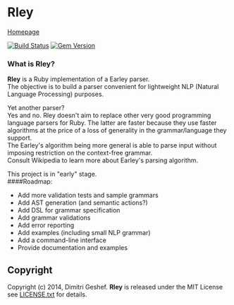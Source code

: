 Rley
===========
[Homepage](https://github.com/famished-tiger/Rley) 


[![Build Status](https://travis-ci.org/famished-tiger/Rley.svg?branch=master)](https://travis-ci.org/famished-tiger/Rley)
[![Gem Version](https://badge.fury.io/rb/rley.svg)](http://badge.fury.io/rb/rley)

### What is Rley? ###
__Rley__ is a Ruby implementation of a Earley parser.  
The objective is to build a parser convenient for lightweight NLP (Natural Language Processing) purposes.  

Yet another parser?  
Yes and no. Rley doesn't aim to replace other very good programming language parsers for Ruby.
The latter are faster because they use faster algorithms at the price of a loss of generality
in the grammar/language they support.  
The Earley's algorithm being more general is able to parse input without imposing restriction on the context-free grammar.  
Consult Wikipedia to learn more about Earley's parsing algorithm.  

This project is in "early" stage.  
####Roadmap:
- Add more validation tests and sample grammars
- Add AST generation (and semantic actions?)
- Add DSL for grammar specification
- Add grammar validations
- Add error reporting
- Add examples (including small NLP grammar)
- Add a command-line interface
- Provide documentation and examples


Copyright
---------
Copyright (c) 2014, Dimitri Geshef. 
__Rley__ is released under the MIT License see [LICENSE.txt](https://github.com/famished-tiger/Rley/blob/master/LICENSE.txt) for details.
